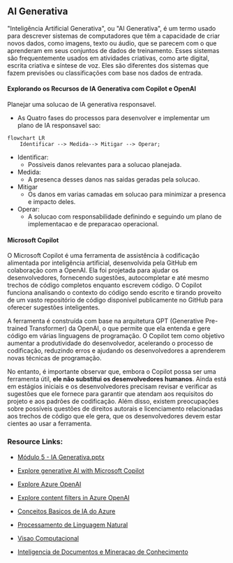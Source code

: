 ## AI Generativa

"Inteligência Artificial Generativa", ou "AI Generativa", é um termo usado para descrever sistemas de computadores que têm a capacidade de criar novos dados, como imagens, texto ou áudio, que se parecem com o que aprenderam em seus conjuntos de dados de treinamento. Esses sistemas são frequentemente usados em atividades criativas, como arte digital, escrita criativa e síntese de voz. Eles são diferentes dos sistemas que fazem previsões ou classificações com base nos dados de entrada.



#### Explorando os Recursos de IA Generativa com Copilot e OpenAI

Planejar uma solucao de IA generativa responsavel.

- As Quatro fases do processos para desenvolver e implementar um plano de IA responsavel sao:

```mermaid
flowchart LR
    Identificar --> Medida--> Mitigar --> Operar;
```

- Identificar:
  - Possiveis danos relevantes para a solucao planejada.
- Medida:
  - A presenca desses danos nas saidas geradas pela solucao.
- Mitigar
  - Os danos em varias camadas em solucao para minimizar a presenca e impacto deles.
- Operar:
    - A solucao com responsabilidade definindo e seguindo um plano de implementacao e de preparacao operacional.


#### Microsoft Copilot

O Microsoft Copilot é uma ferramenta de assistência à codificação alimentada por inteligência artificial, desenvolvida pela GitHub em colaboração com a OpenAI. Ela foi projetada para ajudar os desenvolvedores, fornecendo sugestões, autocompletar e até mesmo trechos de código completos enquanto escrevem código. O Copilot funciona analisando o contexto do código sendo escrito e tirando proveito de um vasto repositório de código disponível publicamente no GitHub para oferecer sugestões inteligentes.

A ferramenta é construída com base na arquitetura GPT (Generative Pre-trained Transformer) da OpenAI, o que permite que ela entenda e gere código em várias linguagens de programação. O Copilot tem como objetivo aumentar a produtividade do desenvolvedor, acelerando o processo de codificação, reduzindo erros e ajudando os desenvolvedores a aprenderem novas técnicas de programação.

No entanto, é importante observar que, embora o Copilot possa ser uma ferramenta útil, **ele não substitui os desenvolvedores humanos**. Ainda está em estágios iniciais e os desenvolvedores precisam revisar e verificar as sugestões que ele fornece para garantir que atendam aos requisitos do projeto e aos padrões de codificação. Além disso, existem preocupações sobre possíveis questões de direitos autorais e licenciamento relacionadas aos trechos de código que ele gera, que os desenvolvedores devem estar cientes ao usar a ferramenta.

### Resource Links:

- [Módulo 5 - IA Generativa.pptx](https://academiapme-my.sharepoint.com/:p:/g/personal/nubia_dio_me/Ef88qA-boB1GuImGg67P-IQBAQP0mfwtVB0RjBnabfvdPw?e=PwuezC)

- [Explore generative AI with Microsoft Copilot](https://microsoftlearning.github.io/mslearn-ai-fundamentals/Instructions/Labs/12-generative-ai.html)
- [Explore Azure OpenAI](https://microsoftlearning.github.io/mslearn-ai-fundamentals/Instructions/Labs/13-azure-openai.html)
- [Explore content filters in Azure OpenAI](https://microsoftlearning.github.io/mslearn-ai-fundamentals/Instructions/Labs/14-azure-openai-content-filters.html)

- [Conceitos Basicos de IA do Azure](https://academiapme-my.sharepoint.com/:p:/g/personal/nubia_dio_me/EVdP5BFHxrJKgBBzFiK_UQMBWv4NAKXaMp4qkZyl27LaWw?rtime=EYcDH7wk3Eg)

- [Processamento de Linguagem Natural](https://academiapme-my.sharepoint.com/:p:/g/personal/nubia_dio_me/EV5UYBn9qcFIoNr6YocotJ8BnqhpFl7hR5KEQFqbIn1HQg?e=577iiz)
- [Visao Computacional](https://academiapme-my.sharepoint.com/:p:/g/personal/nubia_dio_me/EQqp6Nnsr0xMunDUSrLSIqUB3MDWZqY1Ob8vzVKLEjvQ_A?e=kCaDix)
- [Inteligencia de Documentos e Mineracao de Conhecimento](https://academiapme-my.sharepoint.com/:p:/g/personal/nubia_dio_me/EQwcYO0tKhlNuUCGjUEn3A0BZdug_Ll1ijFcSI5NdWfzkg?e=1jSzi6)